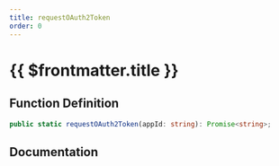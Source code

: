 ```yaml
---
title: requestOAuth2Token
order: 0
---
```


# {{ $frontmatter.title }}

## Function Definition

```ts
public static requestOAuth2Token(appId: string): Promise<string>;
```

## Documentation

<!--@include: ./parts/requestOAuth2Token.md-->

